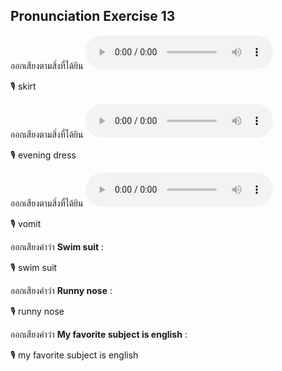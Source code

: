 ## Pronunciation Exercise 13
ออกเสียงตามสิ่งที่ได้ยิน **![](/media/audio/skirt.mp3)** 

🎙️ skirt

ออกเสียงตามสิ่งที่ได้ยิน **![](/media/audio/dress.mp3)** 

🎙️ evening dress

ออกเสียงตามสิ่งที่ได้ยิน **![](/media/audio/fever.mp3)** 

🎙️ vomit

ออกเสียงคำว่า **Swim suit** :

🎙️ swim suit

ออกเสียงคำว่า **Runny nose** :

🎙️ runny nose

ออกเสียงคำว่า **My favorite subject is english** :

🎙️ my favorite subject is english

